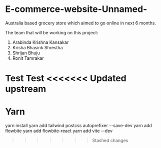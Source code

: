 # E-commerce-website-Unnamed-

Australia based grocery store which aimed to go online in next 6 months.

The team that will be working on this project:
1. Arabinda Krishna Kansakar
2. Krisha Bhasink Shrestha
3. Shrijan Bhuju
4. Ronit Tamrakar 

Test Test
<<<<<<< Updated upstream
=======

# Yarn

yarn install
yarn add tailwind postcss autoprefixer --save-dev
yarn add flowbite
yarn add flowbite-react
yarn add vite --dev
>>>>>>> Stashed changes
